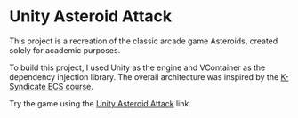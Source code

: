# Unity Asteroid Attack

This project is a recreation of the classic arcade game Asteroids, created solely for academic purposes.

To build this project, I used Unity as the engine and VContainer as the dependency injection library. The overall architecture was inspired by the <a href="https://lms.k-syndicate.school/ecs/">K-Syndicate ECS course</a>.

Try the game using the <a href="https://androfarsh.github.io/Unity_Asteroid_Attack/">Unity Asteroid Attack</a> link. 
